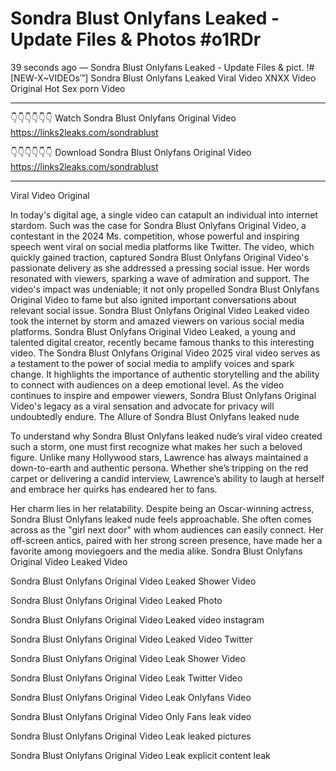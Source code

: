 # Sondra Blust Onlyfans Leaked - Update Files & Photos #o1RDr

39 seconds ago — Sondra Blust Onlyfans Leaked - Update Files & pict. !#[NEW-X~VIDEOs™] Sondra Blust Onlyfans Leaked Viral Video XNXX Video Original Hot Sex porn Video

------------------

👇👇👇👇👇👇
Watch Sondra Blust Onlyfans Original Video
https://links2leaks.com/sondrablust

👇👇👇👇👇👇
Download Sondra Blust Onlyfans Original Video
https://links2leaks.com/sondrablust

------------------

Viral Video Original

In today's digital age, a single video can catapult an individual into internet stardom. Such was the case for Sondra Blust Onlyfans Original Video, a contestant in the 2024 Ms. competition, whose powerful and inspiring speech went viral on social media platforms like Twitter.
The video, which quickly gained traction, captured Sondra Blust Onlyfans Original Video's passionate delivery as she addressed a pressing social issue. Her words resonated with viewers, sparking a wave of admiration and support. The video's impact was undeniable; it not only propelled Sondra Blust Onlyfans Original Video to fame but also ignited important conversations about relevant social issue.
Sondra Blust Onlyfans Original Video Leaked video took the internet by storm and amazed viewers on various social media platforms. Sondra Blust Onlyfans Original Video Leaked, a young and talented digital creator, recently became famous thanks to this interesting video.
The Sondra Blust Onlyfans Original Video 2025 viral video serves as a testament to the power of social media to amplify voices and spark change. It highlights the importance of authentic storytelling and the ability to connect with audiences on a deep emotional level. As the video continues to inspire and empower viewers, Sondra Blust Onlyfans Original Video's legacy as a viral sensation and advocate for privacy will undoubtedly endure.
The Allure of Sondra Blust Onlyfans leaked nude


To understand why Sondra Blust Onlyfans leaked nude’s viral video created such a storm, one must first recognize what makes her such a beloved figure. Unlike many Hollywood stars, Lawrence has always maintained a down-to-earth and authentic persona. Whether she’s tripping on the red carpet or delivering a candid interview, Lawrence’s ability to laugh at herself and embrace her quirks has endeared her to fans.

Her charm lies in her relatability. Despite being an Oscar-winning actress, Sondra Blust Onlyfans leaked nude feels approachable. She often comes across as the "girl next door" with whom audiences can easily connect. Her off-screen antics, paired with her strong screen presence, have made her a favorite among moviegoers and the media alike.
Sondra Blust Onlyfans Original Video Leaked Video

Sondra Blust Onlyfans Original Video Leaked Shower Video

Sondra Blust Onlyfans Original Video Leaked Photo

Sondra Blust Onlyfans Original Video Leaked video instagram

Sondra Blust Onlyfans Original Video Leaked Video Twitter

Sondra Blust Onlyfans Original Video Leak Shower Video

Sondra Blust Onlyfans Original Video Leak Twitter Video

Sondra Blust Onlyfans Original Video Leak Onlyfans Video

Sondra Blust Onlyfans Original Video Only Fans leak video

Sondra Blust Onlyfans Original Video Leak leaked pictures

Sondra Blust Onlyfans Original Video Leak explicit content leak